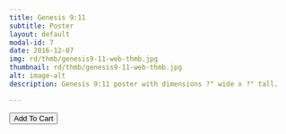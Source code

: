 ```yaml
---
title: Genesis 9:11
subtitle: Poster
layout: default
modal-id: 7
date: 2016-12-07
img: rd/thmb/genesis9-11-web-thmb.jpg
thumbnail: rd/thmb/genesis9-11-web-thmb.jpg
alt: image-alt
description: Genesis 9:11 poster with dimensions ?" wide x ?" tall.

---
```



<button
    type="button"
    class="snipcart-add-item btn btn-default"
    data-dismiss="modal"
    data-item-id="7"
    data-item-name="Genesis 9:11"
    data-item-price="30.00"
    data-item-weight="20"
    data-item-url="/"
    data-item-image="/img/rd/sthmb/genesis9-11-web-sthmb.jpg"
    data-item-description="Poster Print">
        Add To Cart
</button>
